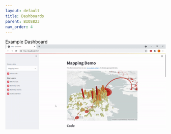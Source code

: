```yaml
---
layout: default
title: Dashboards
parent: BIOS823
nav_order: 4
---
```


Example Dashboard  
![Example Dash](example_1.gif)  

